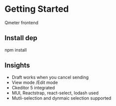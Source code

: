 # Getting Started

Qmeter frontend 

## Install dep

npm install

## Insights

- Draft works when you cancel sending 
- View mode /Edit mode 
- Ckeditor 5 integrated
- MUI, Reactstrap, react-select, lodash used
- Mutli-selection and dynmaic selection supported
